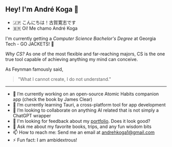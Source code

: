 ## Hey! I'm André Koga 👋

- 🇯🇵 こんにちは！古賀寛志です
- 🇧🇷 Oi! Me chamo André Koga

I'm currently getting a *Computer Science Bachelor's Degree* at Georgia Tech - GO JACKETS! 🐝

*Why CS?* As one of the most flexible and far-reaching majors, CS is the one true tool capable of achieving anything my mind can conceive. 

As Feynman famously said,

> "What I cannot create, I do not understand."

---

- 🔭 I’m currently working on an open-source Atomic Habits companion app (check the book by James Clear)
- 🌱 I’m currently learning Tauri, a cross-platform tool for app development
- 👯 I’m looking to collaborate on anything AI related that is not simply a ChatGPT wrapper
- 🧐 I'm looking for feedback about my [portfolio](https://andrekoga.com). Does it look good?
- 💬 Ask me about my favorite books, trips, and any fun wisdom bits
- 📫 How to reach me: Send me an email at andrehkoga1@gmail.com
- ⚡ Fun fact: I am ambidextrous!

<!--
**andre-koga/andre-koga** is a ✨ _special_ ✨ repository because its `README.md` (this file) appears on your GitHub profile.

Here are some ideas to get you started:

- 🔭 I’m currently working on ...
- 🌱 I’m currently learning ...
- 👯 I’m looking to collaborate on ...
- 🤔 I’m looking for help with ...
- 💬 Ask me about ...
- 📫 How to reach me: ...
- 😄 Pronouns: ...
- ⚡ Fun fact: ...
-->
